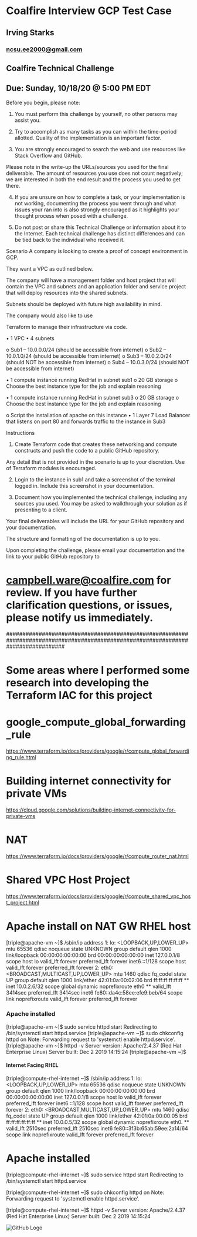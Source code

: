 # Coalfire Interview GCP Test Case

## Irving Starks
### ncsu.ee2000@gmail.com


## Coalfire Technical Challenge

## Due: Sunday, 10/18/20 @ 5:00 PM EDT

Before you begin, please note:

1. You must perform this challenge by yourself, no other persons may assist you.

2. Try to accomplish as many tasks as you can within the time-period allotted. Quality of the
implementation is an important factor.

3. You are strongly encouraged to search the web and use resources like Stack Overflow and
GitHub. 

Please note in the write-up the URLs/sources you used for the final deliverable. The
amount of resources you use does not count negatively; we are interested in both the end result
and the process you used to get there.

4. If you are unsure on how to complete a task, or your implementation is not working,
documenting the process you went through and what issues your ran into is also strongly
encouraged as it highlights your thought process when posed with a challenge.

5. Do not post or share this Technical Challenge or information about it to the Internet. Each
technical challenge has distinct differences and can be tied back to the individual who received
it.

Scenario
A company is looking to create a proof of concept environment in GCP. 

They want a VPC as outlined below. 

The company will have a management folder and host project that will contain the VPC and
subnets and an application folder and service project that will deploy resources into the shared subnets.

Subnets should be deployed with future high availability in mind.


 The company would also like to use

Terraform to manage their infrastructure via code.

• 1 VPC
• 4 subnets

o Sub1 – 10.0.0.0/24 (should be accessible from internet)
o Sub2 – 10.0.1.0/24 (should be accessible from internet)
o Sub3 – 10.0.2.0/24 (should NOT be accessible from internet)
o Sub4 – 10.0.3.0/24 (should NOT be accessible from internet)

• 1 compute instance running RedHat in subnet sub1
o 20 GB storage
o Choose the best instance type for the job and explain reasoning

• 1 compute instance running RedHat in subnet sub3
o 20 GB storage
o Choose the best instance type for the job and explain reasoning

o Script the installation of apache on this instance
• 1 Layer 7 Load Balancer that listens on port 80 and forwards traffic to the instance in Sub3

Instructions

1. Create Terraform code that creates these networking and compute constructs and push the code
to a public GitHub repository. 

Any detail that is not provided in the scenario is up to your
discretion.
 Use of Terraform modules is encouraged.

2. Login to the instance in sub1 and take a screenshot of the terminal logged in. Include this
screenshot in your documentation.


3. Document how you implemented the technical challenge, including any sources you used. You
may be asked to walkthrough your solution as if presenting to a client. 

Your final deliverables will include the URL for your GitHub repository and your documentation. 

The structure and formatting of the documentation is up to you.

Upon completing the challenge, please email your documentation and the link to your public GitHub
repository to

# campbell.ware@coalfire.com for review. If you have further clarification questions, or issues, please notify us immediately.
##################################################################################################################################


# Some areas where I performed some research into developing the Terraform IAC for this project

# google_compute_global_forwarding_rule

https://www.terraform.io/docs/providers/google/r/compute_global_forwarding_rule.html

# Building internet connectivity for private VMs

https://cloud.google.com/solutions/building-internet-connectivity-for-private-vms

# NAT

https://www.terraform.io/docs/providers/google/r/compute_router_nat.html


# Shared VPC Host Project

https://www.terraform.io/docs/providers/google/r/compute_shared_vpc_host_project.html


# Apache install on NAT GW RHEL host


[triple@apache-vm ~]$ /sbin/ip address
1: lo: <LOOPBACK,UP,LOWER_UP> mtu 65536 qdisc noqueue state UNKNOWN group default qlen 1000
    link/loopback 00:00:00:00:00:00 brd 00:00:00:00:00:00
    inet 127.0.0.1/8 scope host lo
       valid_lft forever preferred_lft forever
    inet6 ::1/128 scope host 
       valid_lft forever preferred_lft forever
2: eth0: <BROADCAST,MULTICAST,UP,LOWER_UP> mtu 1460 qdisc fq_codel state UP group default qlen 1000
    link/ether 42:01:0a:00:02:06 brd ff:ff:ff:ff:ff:ff
  **  inet 10.0.2.6/32 scope global dynamic noprefixroute eth0 **
       valid_lft 3414sec preferred_lft 3414sec
    inet6 fe80::da4c:58ee:efe9:beb/64 scope link noprefixroute 
       valid_lft forever preferred_lft forever
       
### Apache installed

[triple@apache-vm ~]$ sudo service httpd start
Redirecting to /bin/systemctl start httpd.service
[triple@apache-vm ~]$ sudo chkconfig httpd on
Note: Forwarding request to 'systemctl enable httpd.service'.
[triple@apache-vm ~]$ httpd -v
Server version: Apache/2.4.37 (Red Hat Enterprise Linux)
Server built:   Dec  2 2019 14:15:24
[triple@apache-vm ~]$ 



#### Internet Facing RHEL

[triple@compute-rhel-internet ~]$ /sbin/ip address
1: lo: <LOOPBACK,UP,LOWER_UP> mtu 65536 qdisc noqueue state UNKNOWN group default qlen 1000
    link/loopback 00:00:00:00:00:00 brd 00:00:00:00:00:00
    inet 127.0.0.1/8 scope host lo
       valid_lft forever preferred_lft forever
    inet6 ::1/128 scope host 
       valid_lft forever preferred_lft forever
2: eth0: <BROADCAST,MULTICAST,UP,LOWER_UP> mtu 1460 qdisc fq_codel state UP group default qlen 1000
    link/ether 42:01:0a:00:00:05 brd ff:ff:ff:ff:ff:ff
**    inet 10.0.0.5/32 scope global dynamic noprefixroute eth0. **
       valid_lft 2510sec preferred_lft 2510sec
    inet6 fe80::3f3b:65ab:59ee:2a14/64 scope link noprefixroute 
       valid_lft forever preferred_lft forever

# Apache installed

[triple@compute-rhel-internet ~]$ sudo service httpd start
Redirecting to /bin/systemctl start httpd.service

[triple@compute-rhel-internet ~]$ sudo chkconfig httpd on
Note: Forwarding request to 'systemctl enable httpd.service'.

[triple@compute-rhel-internet ~]$ httpd -v
Server version: Apache/2.4.37 (Red Hat Enterprise Linux)
Server built:   Dec  2 2019 14:15:24


![GitHub Logo](/images/logo.png)
